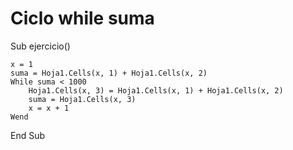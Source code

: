 # Ciclo while suma

Sub ejercicio()
    
    x = 1
    suma = Hoja1.Cells(x, 1) + Hoja1.Cells(x, 2)
    While suma < 1000
        Hoja1.Cells(x, 3) = Hoja1.Cells(x, 1) + Hoja1.Cells(x, 2)
        suma = Hoja1.Cells(x, 3)
        x = x + 1
    Wend
End Sub